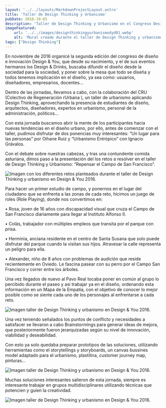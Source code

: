 ```yaml
---
layout: '../../layouts/MarkdownProjectLayout.astro'
title: 'Taller de Design Thinking y Urbanismo'
pubDate: 2016-10-01
description: 'Taller de Design Thinking y Urbanismo en el Congreso Design & You 2016.'
imageFeatured:
    url: '../../images/designthinkingyurbanismodyd01.webp'
    alt: 'Mural creado durante el taller de Design Thinking y urbanismo en Design & You 2016.'
tags: ["Design Thinking"]
---
```

En noviembre de 2016 organicé la segunda edición del congreso de diseño e innovación Design & You, que desde su nacimiento, y el de sus eventos hermanos los Design & Drinks, buscaba difundir el diseño desde la sociedad para la sociedad, y poner sobre la mesa que todo se diseña y todos tenemos implicación en el diseño, ya sea como: usuarios, diseñadores, empresarios, docentes…

Dentro de las jornadas, llevamos a cabo, con la colaboración del CRU (Colectivo de Regeneración rUrbana ), un taller de urbanismo aplicando Design Thinking, aprovechando la presencia de estudiantes de diseño, arquitectos, diseñadores, expertos en urbanismo, personal de la administración, políticos…

Con esta jornada buscamos abrir la mente de los participantes hacia nuevas tendencias en el diseño urbano, por ello, antes de comenzar con el taller, pudimos disfrutar de dos ponencias muy interesantes: “Un lugar para las personas” por Oihane Ruiz y “Urbanismo Entrópico” con Ignacio Grávalos.

Con el debate sobre nuestras cabezas, y tras una contundente comida asturiana, dimos paso a la presentación del los retos a resolver en el taller de Design Thinking y Urbanismo: “Repensar el Campo de San Francisco”.


<img src="/images/designthinkingyurbanismodyd02.webp" alt="Imagen con los diferentes retos planteados durante el taller de Design Thinking y urbanismo en Design & You 2016." class="imgmd" />


Para hacer un primer estudio de campo, y ponernos en el lugar del ciudadano que se enfrenta a las zonas de cada reto, hicimos un juego de roles (Role Playing), donde nos convertimos en:

• Rosa, joven de 16 años con discapacidad visual que cruza el Campo de San Francisco diariamente para llegar al Instituto Alfonso II.

• Colás, trabajador con múltiples empleos que transita por el parque con prisa.

• Herminia, anciana residente en el centro de Santa Susana que solo puede disfrutar del parque cuando la visitan sus hijos. Atravesar la calle representa un peligro para ella.

• Alexander, niño de 8 años con problemas de audición que reside recientemente en Oviedo. Le fascina pasear con su perro por el Campo San Francisco y correr entre los árboles.

Una vez llegados de nuevo al Pavo Real tocaba poner en común al grupo lo percibido durante el paseo y así trabajar ya en el diseño, ordenando esta información en un Mapa de la Empatía, con el objetivo de conocer lo mejor posible como se siente cada uno de los personajes al enfrentarse a cada reto.


<img src="/images/designthinkingyurbanismodyd03.webp" alt="Imagen taller de Design Thinking y urbanismo en Design & You 2016." class="imgmd">


Una vez teniendo señalados los puntos de conflicto y necesidades a satisfacer se llevaron a cabo Brainstormings para generar ideas de mejora, que posteriormente fueron jerarquizadas según su nivel de innovación, viabilidad y deseabilidad.

Con esto ya solo quedaba preparar prototipos de las soluciones, utilizando herramientas como el storytellings y storyboards, un canvas bussines model adaptado para el urbanismo, plastilina, customer journey map, pinturas…


<img src="/images/designthinkingyurbanismodyd04.webp" alt="Imagen taller de Design Thinking y urbanismo en Design & You 2016." class="imgmd">


Muchas soluciones interesantes salieron de esta jornada, siempre es interesante trabajar en grupos multidisciplinares utilizando técnicas que potencien y guíen la creatividad.


<img src="/images/designthinkingyurbanismodyd05.webp" alt="Imagen taller de Design Thinking y urbanismo en Design & You 2016." class="imgmd">


